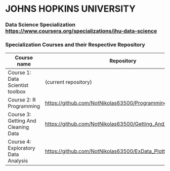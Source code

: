 # JOHNS HOPKINS UNIVERSITY 
### Data Science Specialization https://www.coursera.org/specializations/jhu-data-science
### Specialization Courses and their Respective Repository 

Course name | Repository 
------------| ----------
Course 1: Data Scientist toolbox | (current repository)
Course 2: R Programming  | https://github.com/NotNikolas63500/ProgrammingAssignment2
Course 3: Getting And Cleaning Data | https://github.com/NotNikolas63500/Getting_And_Cleaning_Data
Course 4: Exploratory Data Analysis | https://github.com/NotNikolas63500/ExData_Plotting1
